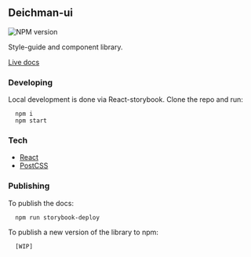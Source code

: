 ## Deichman-ui

![NPM version](https://img.shields.io/npm/v/@digibib/deichman-ui.svg)

Style-guide and component library.

[Live docs](https://digibib.github.io/deichman-ui)

### Developing

Local development is done via React-storybook. Clone the repo and run:

```
  npm i
  npm start
```

### Tech

- [React](https://reactjs.org/)
- [PostCSS](https://preset-env.cssdb.org/)

### Publishing

To publish the docs:

```
  npm run storybook-deploy
```

To publish a new version of the library to npm:

```
  [WIP]
```

